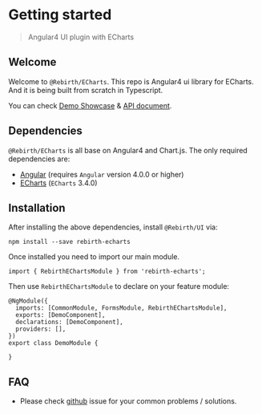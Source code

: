 # Getting started 

> Angular4 UI plugin with ECharts

## Welcome

Welcome to `@Rebirth/ECharts`. This repo is Angular4 ui library for ECharts. And it is being built from scratch in Typescript.

You can check [Demo Showcase](/rebirth-echarts) & [API document](/rebirth-echarts/compodocs/overview.html).


## Dependencies

`@Rebirth/ECharts` is all base on Angular4 and Chart.js.
The only required dependencies are:

* [Angular](https://angular.io/) (requires `Angular` version 4.0.0 or higher)
* [ECharts](http://echarts.baidu.com/index.html) (`ECharts` 3.4.0)



## Installation

After installing the above dependencies, install `@Rebirth/UI` via: 
  
    npm install --save rebirth-echarts
  
Once installed you need to import our main module.

    import { RebirthEChartsModule } from 'rebirth-echarts';
  
Then use `RebirthEChartsModule` to declare on your feature module:

    @NgModule({
      imports: [CommonModule, FormsModule, RebirthEChartsModule],
      exports: [DemoComponent],
      declarations: [DemoComponent],
      providers: [],
    })
    export class DemoModule {
    
    }

## FAQ


* Please check [github](https://github.com/greengerong/rebirth-echarts/issues) issue for your common problems / solutions.
